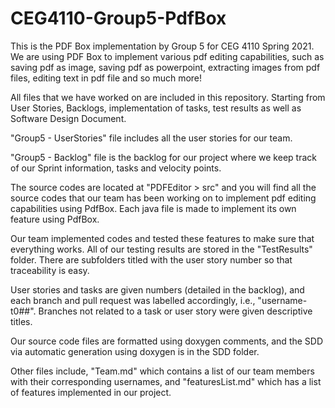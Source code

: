 # CEG4110-Group5-PdfBox
This is the PDF Box implementation by Group 5 for CEG 4110 Spring 2021. We are using PDF Box to implement various pdf editing capabilities, such as saving pdf as image, saving pdf as powerpoint, extracting images from pdf files, editing text in pdf file and so much more!

All files that we have worked on are included in this repository. Starting from User Stories, Backlogs, implementation of tasks, test results as well as Software Design Document.

"Group5 - UserStories" file includes all the user stories for our team.

"Group5 - Backlog" file is the backlog for our project where we keep track of our Sprint information, tasks and velocity points.

The source codes are located at "PDFEditor > src" and you will find all the source codes that our team has been working on to implement pdf editing capabilities using PdfBox. Each java file is made to implement its own feature using PdfBox. 

Our team implemented codes and tested these features to make sure that everything works. All of our testing results are stored in the "TestResults" folder. There are subfolders titled with the user story number so that traceability is easy.

User stories and tasks are given numbers (detailed in the backlog), and each branch and pull request was labelled accordingly, i.e., "username-t0##". Branches not related to a task or user story were given descriptive titles.

Our source code files are formatted using doxygen comments, and the SDD via automatic generation using doxygen is in the SDD folder.

Other files include, "Team.md" which contains a list of our team members with their corresponding usernames, and "featuresList.md" which has a list of features implemented in our project.
